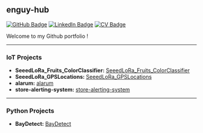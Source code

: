 ## enguy-hub

[![GitHub Badge](https://img.shields.io/github/followers/enguy-hub?style=social)](https://github.com/enguy-hub?tab=followers)
[![LinkedIn Badge](https://img.shields.io/badge/My-LinkedIn-blue)](https://www.linkedin.com/in/hien-n-20ab20a5/)
[![CV Badge](https://img.shields.io/badge/My-CV-critical)]()

Welcome to my Github portfolio !

---

### IoT Projects

- **SeeedLoRa_Fruits_ColorClassifier:** [SeeedLoRa_Fruits_ColorClassifier](https://github.com/enguy-hub/SeeedLoRa_Fruits_ColorClassifier)
- **SeeedLoRa_GPSLocations:** [SeeedLoRa_GPSLocations](https://github.com/enguy-hub/SeeedLoRa_GPSLocations)
- **alarum:** [alarum](https://github.com/enguy-hub/alarum)
- **store-alerting-system:** [store-alerting-system](https://github.com/enguy-hub/store-alerting-system)

---

### Python Projects

- **BayDetect:** [BayDetect](https://github.com/enguy-hub/BayDetect)
